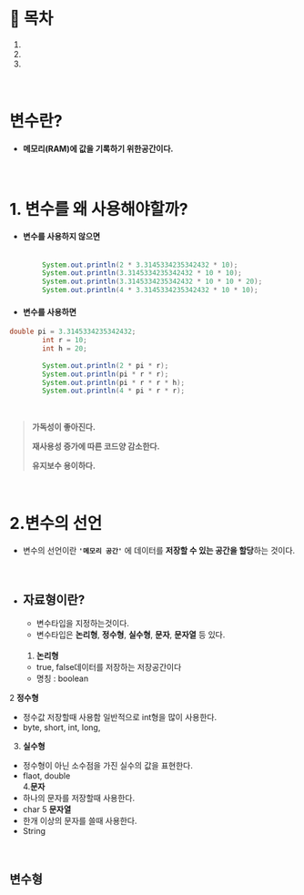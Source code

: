 # 🔖 목차

1.
2.
3.

<br/>

# 변수란?

- #### 메모리(RAM)에 값을 기록하기 위한공간이다.

<br/>

# 1. 변수를 왜 사용해야할까?

- #### 변수를 사용하지 않으면

```java
  
		System.out.println(2 * 3.3145334235342432 * 10);
		System.out.println(3.3145334235342432 * 10 * 10);
		System.out.println(3.3145334235342432 * 10 * 10 * 20);
		System.out.println(4 * 3.3145334235342432 * 10 * 10);
```

- #### 변수를 사용하면

```java
double pi = 3.3145334235342432;
		int r = 10;
		int h = 20;
		
		System.out.println(2 * pi * r);
		System.out.println(pi * r * r);
		System.out.println(pi * r * r * h);
		System.out.println(4 * pi * r * r);
```
<br>
 
 > **가독성이 좋아진다.**
 > 
 > **재사용성 증가에 따른 코드양 감소한다.**
 > 
 > **유지보수 용이하다.**

<br/>

# 2.변수의 선언

- 변수의 선언이란 <code><strong>'메모리 공간'</strong></code> 에 데이터를 **저장할 수 있는 공간을 할당**하는 것이다.

<br/>

- ## 자료형이란?

	- 변수타입을 지정하는것이다.
	- 변수타입은 **논리형**, **정수형**, **실수형**, **문자**, **문자열** 등 있다.<br><br>				
	1. **논리형**	
	- true, false데이터를 저장하는 저장공간이다
	- 명칭 : boolean
		
2 **정수형**
- 정수값 저장할때 사용함 일반적으로 int형을 많이 사용한다.
- byte, short, int, long,
3. **실수형**
- 정수형이 아닌 소수점을 가진 실수의 값을 표현한다.
- flaot, double 		
4.**문자**
- 하나의 문자를 저장할때 사용한다.
- char
5 **문자열**
- 한개 이상의 문자를 쓸때 사용한다.
- String
		
		
<br/>

## 변수형
		
	

		
		
	
		

		
	


          
   

